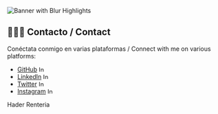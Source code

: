 ![Banner with Blur Highlights](https://github.com/haderrenteria13/haderrenteria13/assets/106301008/39e79e97-8923-43e6-9f36-42c14e41967b)

## 🧑🏿‍🦱 Contacto / Contact

Conéctata conmigo en varias plataformas / Connect with me on various platforms:

- [GitHub](https://github.com/haderrenteria13)  <img alt="Instagram" title="Instagram" height="13" width="13" src="https://cdn.simpleicons.org/github/white">
- [LinkedIn](https://www.linkedin.com/in/hader-renteria-565119240/) <img alt="Instagram" title="Instagram" height="13" width="13" src="https://cdn.simpleicons.org/linkedin/white">
- [Twitter](https://twitter.com/HaderRenteria13) <img alt="Instagram" title="Instagram" height="13" width="13" src="https://cdn.simpleicons.org/x/white">
- [Instagram](https://www.instagram.com/hader_____13/) <img alt="Instagram" title="Instagram" height="13" width="13" src="https://cdn.simpleicons.org/instagram/white">

Hader Renteria

<h1 align="center"><a></a></h1>


